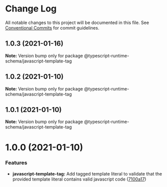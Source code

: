 # Change Log

All notable changes to this project will be documented in this file.
See [Conventional Commits](https://conventionalcommits.org) for commit guidelines.

## 1.0.3 (2021-01-16)

**Note:** Version bump only for package @typescript-runtime-schema/javascript-template-tag





## 1.0.2 (2021-01-10)

**Note:** Version bump only for package @typescript-runtime-schema/javascript-template-tag





## 1.0.1 (2021-01-10)

**Note:** Version bump only for package @typescript-runtime-schema/javascript-template-tag





# 1.0.0 (2021-01-10)


### Features

* **javascript-template-tag:** Add tagged template literal to validate that the provided template literal contains valid javascript code ([7100a17](https://github.com/simonlovesyou/typescript-schema/commit/7100a17c910a7f640c218115600320a53fd77b64))
